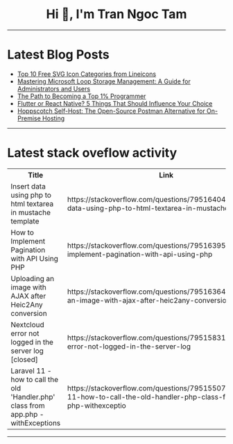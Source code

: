 <h1 align="center">Hi 👋, I'm Tran Ngoc Tam</h1>

---

# Latest Blog Posts 
<!-- BLOG-POST-LIST:START -->
- [Top 10 Free SVG Icon Categories from Lineicons](https://dev.to/icons/top-10-free-svg-icon-categories-from-lineicons-1pj4)
- [Mastering Microsoft Loop Storage Management: A Guide for Administrators and Users](https://dev.to/jaloplo/mastering-microsoft-loop-storage-management-a-guide-for-administrators-and-users-19i3)
- [The Path to Becoming a Top 1% Programmer](https://dev.to/web_dev-usman/the-path-to-becoming-a-top-1-programmer-3f1k)
- [Flutter or React Native? 5 Things That Should Influence Your Choice](https://dev.to/p_0c0278d/flutter-or-react-native-5-things-that-should-influence-your-choice-40cn)
- [Hoppscotch Self-Host: The Open-Source Postman Alternative for On-Premise Hosting](https://dev.to/hoppscotch/hoppscotch-self-host-the-open-source-postman-alternative-for-on-premise-hosting-18ac)
<!-- BLOG-POST-LIST:END -->

---

# Latest stack oveflow activity
<table>
  <tr><th>Title</th><th>Link</th></tr>
  <!-- STACKOVERFLOW:START --><tr><td>Insert data using php to html textarea in mustache template</td><td>https://stackoverflow.com/questions/79516404/insert-data-using-php-to-html-textarea-in-mustache-template</td></tr><tr><td>How to Implement Pagination with API Using PHP</td><td>https://stackoverflow.com/questions/79516395/how-to-implement-pagination-with-api-using-php</td></tr><tr><td>Uploading an image with AJAX after Heic2Any conversion</td><td>https://stackoverflow.com/questions/79516364/uploading-an-image-with-ajax-after-heic2any-conversion</td></tr><tr><td>Nextcloud error not logged in the server log [closed]</td><td>https://stackoverflow.com/questions/79515831/nextcloud-error-not-logged-in-the-server-log</td></tr><tr><td>Laravel 11 - how to call the old &#39;Handler.php&#39; class from app.php - withExceptions</td><td>https://stackoverflow.com/questions/79515507/laravel-11-how-to-call-the-old-handler-php-class-from-app-php-withexceptio</td></tr><!-- STACKOVERFLOW:END -->
</table>

---


